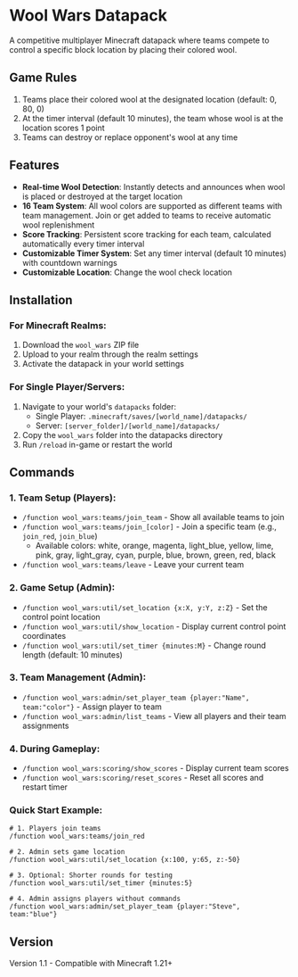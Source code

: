 # Wool Wars Datapack

A competitive multiplayer Minecraft datapack where teams compete to control a specific block location by placing their colored wool.

## Game Rules

1. Teams place their colored wool at the designated location (default: 0, 80, 0)
2. At the timer interval (default 10 minutes), the team whose wool is at the location scores 1 point
3. Teams can destroy or replace opponent's wool at any time

## Features

- **Real-time Wool Detection**: Instantly detects and announces when wool is placed or destroyed at the target location
- **16 Team System**: All wool colors are supported as different teams with team management. Join or get added to teams to receive automatic wool replenishment
- **Score Tracking**: Persistent score tracking for each team, calculated automatically every timer interval
- **Customizable Timer System**: Set any timer interval (default 10 minutes) with countdown warnings
- **Customizable Location**: Change the wool check location

## Installation

### For Minecraft Realms:
1. Download the `wool_wars` ZIP file
2. Upload to your realm through the realm settings
3. Activate the datapack in your world settings

### For Single Player/Servers:
1. Navigate to your world's `datapacks` folder:
   - Single Player: `.minecraft/saves/[world_name]/datapacks/`
   - Server: `[server_folder]/[world_name]/datapacks/`
2. Copy the `wool_wars` folder into the datapacks directory
3. Run `/reload` in-game or restart the world

## Commands

### 1. Team Setup (Players):
- `/function wool_wars:teams/join_team` - Show all available teams to join
- `/function wool_wars:teams/join_[color]` - Join a specific team (e.g., `join_red`, `join_blue`)
  - Available colors: white, orange, magenta, light_blue, yellow, lime, pink, gray, light_gray, cyan, purple, blue, brown, green, red, black
- `/function wool_wars:teams/leave` - Leave your current team

### 2. Game Setup (Admin):
- `/function wool_wars:util/set_location {x:X, y:Y, z:Z}` - Set the control point location
- `/function wool_wars:util/show_location` - Display current control point coordinates
- `/function wool_wars:util/set_timer {minutes:M}` - Change round length (default: 10 minutes)

### 3. Team Management (Admin):
- `/function wool_wars:admin/set_player_team {player:"Name", team:"color"}` - Assign player to team
- `/function wool_wars:admin/list_teams` - View all players and their team assignments

### 4. During Gameplay:
- `/function wool_wars:scoring/show_scores` - Display current team scores
- `/function wool_wars:scoring/reset_scores` - Reset all scores and restart timer

### Quick Start Example:
```
# 1. Players join teams
/function wool_wars:teams/join_red

# 2. Admin sets game location
/function wool_wars:util/set_location {x:100, y:65, z:-50}

# 3. Optional: Shorter rounds for testing
/function wool_wars:util/set_timer {minutes:5}

# 4. Admin assigns players without commands
/function wool_wars:admin/set_player_team {player:"Steve", team:"blue"}
```

## Version

Version 1.1 - Compatible with Minecraft 1.21+ 